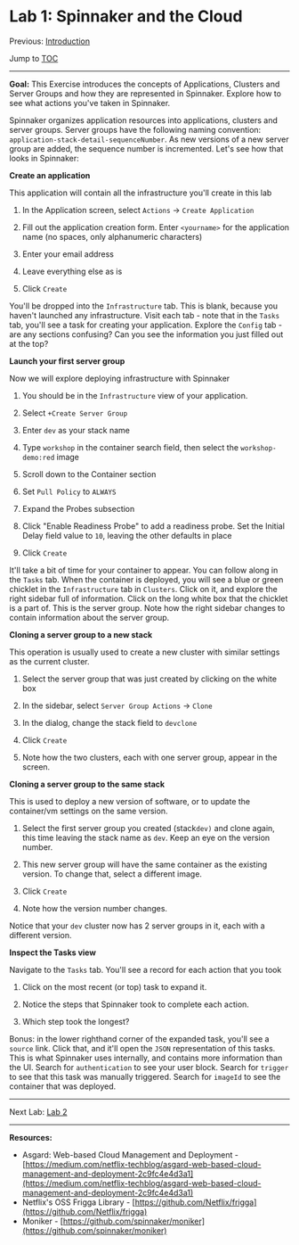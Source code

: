 # Lab 1: Spinnaker and the Cloud

Previous: [Introduction](/README.md)

Jump to [TOC](/README.md)

---

**Goal:** This Exercise introduces the concepts of Applications, Clusters and Server Groups and how they are represented in Spinnaker. Explore how to see what actions you've taken in Spinnaker.

Spinnaker organizes application resources into applications, clusters and server groups. Server groups have the following naming convention: `application-stack-detail-sequenceNumber`. As new versions of a new server group are added, the sequence number is incremented. Let's see how that looks in Spinnaker:

**Create an application**

This application will contain all the infrastructure you'll create in this lab

1. In the Application screen, select `Actions` -> `Create Application`

1. Fill out the application creation form. Enter `<yourname>` for the application name  (no spaces, only alphanumeric characters)

1. Enter your email address

1. Leave everything else as is

1. Click `Create`

You'll be dropped into the `Infrastructure` tab. This is blank, because you haven't launched any infrastructure. Visit each tab - note that in the `Tasks` tab, you'll see a task for creating your application. Explore the `Config` tab - are any sections confusing? Can you see the information you just filled out at the top?

**Launch your first server group**

Now we will explore deploying infrastructure with Spinnaker

1. You should be in the `Infrastructure` view of your application.

1. Select `+Create Server Group`

1. Enter `dev` as your stack name

1. Type `workshop` in the container search field, then select the `workshop-demo:red` image

1. Scroll down to the Container section

1. Set `Pull Policy` to `ALWAYS`

1. Expand the Probes subsection

1. Click "Enable Readiness Probe" to add a readiness probe. Set the Initial Delay field value to `10`, leaving the other defaults in place

1. Click `Create`

It'll take a bit of time for your container to appear. You can follow along in the `Tasks` tab.
When the container is deployed, you will see a blue or green chicklet in the `Infrastructure` tab in `Clusters`. Click on it, and explore the right sidebar full of information.
Click on the long white box that the chicklet is a part of. This is the server group. Note how the right sidebar changes to contain information about the server group.

**Cloning a server group to a new stack**

This operation is usually used to create a new cluster with similar settings as the current cluster.

1. Select the server group that was just created by clicking on the white box

1. In the sidebar, select `Server Group Actions` -> `Clone`

1. In the dialog, change the stack field to `devclone`

1. Click `Create`

1. Note how the two clusters, each with one server group, appear in the screen.

**Cloning a server group to the same stack**

This is used to deploy a new version of software, or to update the container/vm settings on the same version.

1. Select the first server group you created \(stack`dev)` and clone again, this time leaving the stack name as `dev`. Keep an eye on the version number.

1. This new server group will have the same container as the existing version. To change that, select a different image.

1. Click `Create`

1. Note how the version number changes.

Notice that your `dev` cluster now has 2 server groups in it, each with a different version.

**Inspect the Tasks view**

Navigate to the `Tasks` tab. You'll see a record for each action that you took

1. Click on the most recent \(or top\) task to expand it.

1. Notice the steps that Spinnaker took to complete each action.

1. Which step took the longest?

Bonus: in the lower righthand corner of the expanded task, you'll see a `source` link. Click that, and it'll open the `JSON` representation of this tasks. This is what Spinnaker uses internally, and contains more information than the UI. Search for `authentication` to see your user block. Search for `trigger` to see that this task was manually triggered. Search for `imageId` to see the container that was deployed.

---

Next Lab: [Lab 2](/lab-2.md)

---

**Resources:**

* Asgard: Web-based Cloud Management and Deployment - [https://medium.com/netflix-techblog/asgard-web-based-cloud-management-and-deployment-2c9fc4e4d3a1](https://medium.com/netflix-techblog/asgard-web-based-cloud-management-and-deployment-2c9fc4e4d3a1)
* Netflix's OSS Frigga Library - [https://github.com/Netflix/frigga](https://github.com/Netflix/frigga)
* Moniker - [https://github.com/spinnaker/moniker](https://github.com/spinnaker/moniker)
